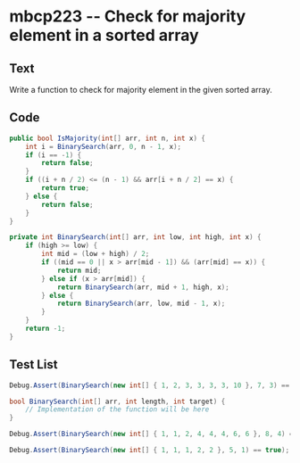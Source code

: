 # mbcp223 -- Check for majority element in a sorted array

## Text

Write a function to check for majority element in the given sorted array.

## Code

```csharp
public bool IsMajority(int[] arr, int n, int x) {
    int i = BinarySearch(arr, 0, n - 1, x);
    if (i == -1) {
        return false;
    }
    if ((i + n / 2) <= (n - 1) && arr[i + n / 2] == x) {
        return true;
    } else {
        return false;
    }
}

private int BinarySearch(int[] arr, int low, int high, int x) {
    if (high >= low) {
        int mid = (low + high) / 2;
        if ((mid == 0 || x > arr[mid - 1]) && (arr[mid] == x)) {
            return mid;
        } else if (x > arr[mid]) {
            return BinarySearch(arr, mid + 1, high, x);
        } else {
            return BinarySearch(arr, low, mid - 1, x);
        }
    }
    return -1;
}
```

## Test List

```csharp
Debug.Assert(BinarySearch(new int[] { 1, 2, 3, 3, 3, 3, 10 }, 7, 3) == true);

bool BinarySearch(int[] arr, int length, int target) {
    // Implementation of the function will be here
}
```

```csharp
Debug.Assert(BinarySearch(new int[] { 1, 1, 2, 4, 4, 4, 6, 6 }, 8, 4) == false);
```

```csharp
Debug.Assert(BinarySearch(new int[] { 1, 1, 1, 2, 2 }, 5, 1) == true);
```
